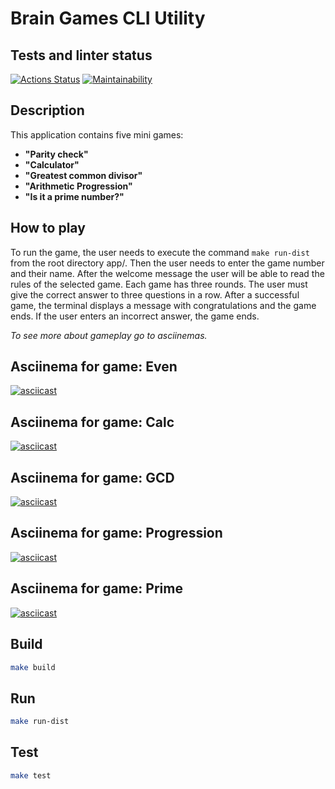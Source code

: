 # Brain Games CLI Utility

## Tests and linter status
[![Actions Status](https://github.com/dariakoval/java-project-61/workflows/hexlet-check/badge.svg)](https://github.com/dariakoval/java-project-61/actions)      [![Maintainability](https://api.codeclimate.com/v1/badges/fe97f0be1e7c92a35a7b/maintainability)](https://codeclimate.com/github/dariakoval/java-project-61/maintainability)

## Description
This application contains five mini games:
* **"Parity check"**
* **"Calculator"**
* **"Greatest common divisor"**
* **"Arithmetic Progression"**
* **"Is it a prime number?"**

## How to play
To run the game, the user needs to execute the command `make run-dist` from the root directory app/. Then the user needs to enter the game number and their name. After the welcome message the user will be able to read the rules of the selected game.
Each game has three rounds. The user must give the correct answer to three questions in a row. After a successful game, the terminal displays a message with congratulations and the game ends. If the user enters an incorrect answer, the game ends.

*To see more about gameplay go to asciinemas.*

## Asciinema for game: Even
[![asciicast](https://asciinema.org/a/pZJSL3Mqo0bTXy4coLLZs1J39.svg)](https://asciinema.org/a/pZJSL3Mqo0bTXy4coLLZs1J39)

## Asciinema for game: Calc
[![asciicast](https://asciinema.org/a/57o2RjgaZQJFLYAbd0K9jGybS.svg)](https://asciinema.org/a/57o2RjgaZQJFLYAbd0K9jGybS)

## Asciinema for game: GCD
[![asciicast](https://asciinema.org/a/P71M54GJozfX31u94kvUWWwKy.svg)](https://asciinema.org/a/P71M54GJozfX31u94kvUWWwKy)

## Asciinema for game: Progression
[![asciicast](https://asciinema.org/a/MT8Avfx7gptnlCSg5UYapV9Ln.svg)](https://asciinema.org/a/MT8Avfx7gptnlCSg5UYapV9Ln)

## Asciinema for game: Prime
[![asciicast](https://asciinema.org/a/NHiG6NwTQzhuaSVYTbaVjxCay.svg)](https://asciinema.org/a/NHiG6NwTQzhuaSVYTbaVjxCay)

## Build
```bash
make build
```

## Run

```bash
make run-dist
```

## Test

```bash
make test
```
